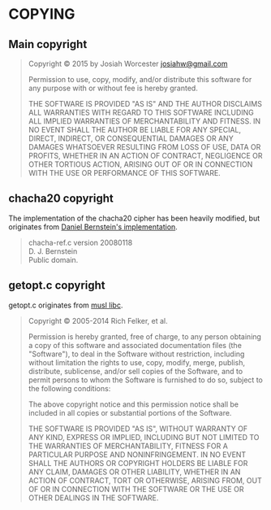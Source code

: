 COPYING
=======

Main copyright
--------------

> Copyright © 2015 by Josiah Worcester <josiahw@gmail.com>
>
> Permission to use, copy, modify, and/or distribute this software for any
> purpose with or without fee is hereby granted.
>
> THE SOFTWARE IS PROVIDED "AS IS" AND THE AUTHOR DISCLAIMS ALL WARRANTIES
> WITH REGARD TO THIS SOFTWARE INCLUDING ALL IMPLIED WARRANTIES OF
> MERCHANTABILITY AND FITNESS. IN NO EVENT SHALL THE AUTHOR BE LIABLE FOR
> ANY SPECIAL, DIRECT, INDIRECT, OR CONSEQUENTIAL DAMAGES OR ANY DAMAGES
> WHATSOEVER RESULTING FROM LOSS OF USE, DATA OR PROFITS, WHETHER IN AN
> ACTION OF CONTRACT, NEGLIGENCE OR OTHER TORTIOUS ACTION, ARISING OUT OF
> OR IN CONNECTION WITH THE USE OR PERFORMANCE OF THIS SOFTWARE.

chacha20 copyright
------------------

The implementation of the chacha20 cipher has been heavily modified, but
originates from [Daniel Bernstein's implementation][djb].

[djb]: http://cr.yp.to/streamciphers/timings/estreambench/submissions/salsa20/chacha8/ref/chacha.c

> chacha-ref.c version 20080118  
> D. J. Bernstein  
> Public domain.

getopt.c copyright
------------------

getopt.c originates from [musl libc](http://musl-libc.org).

> Copyright © 2005-2014 Rich Felker, et al.
>
> Permission is hereby granted, free of charge, to any person obtaining
> a copy of this software and associated documentation files (the
> "Software"), to deal in the Software without restriction, including
> without limitation the rights to use, copy, modify, merge, publish,
> distribute, sublicense, and/or sell copies of the Software, and to
> permit persons to whom the Software is furnished to do so, subject to
> the following conditions:
>
> The above copyright notice and this permission notice shall be
> included in all copies or substantial portions of the Software.
>
> THE SOFTWARE IS PROVIDED "AS IS", WITHOUT WARRANTY OF ANY KIND,
> EXPRESS OR IMPLIED, INCLUDING BUT NOT LIMITED TO THE WARRANTIES OF
> MERCHANTABILITY, FITNESS FOR A PARTICULAR PURPOSE AND NONINFRINGEMENT.
> IN NO EVENT SHALL THE AUTHORS OR COPYRIGHT HOLDERS BE LIABLE FOR ANY
> CLAIM, DAMAGES OR OTHER LIABILITY, WHETHER IN AN ACTION OF CONTRACT,
> TORT OR OTHERWISE, ARISING FROM, OUT OF OR IN CONNECTION WITH THE
> SOFTWARE OR THE USE OR OTHER DEALINGS IN THE SOFTWARE.
